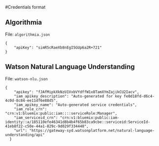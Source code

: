 #Credentials format

## Algorithmia

File: `algorithmia.json`

```
{
	"apiKey": "simR5cRaeXb8nEgI5GUp6a2R+721"
}
```

## Watson Natural Language Understanding

File: `watson-nlu.json`

```
{
    "apikey": "fJAfMipkXkNzU1VxbVYdffW1x8TamXYmZajikCU2Iacv",
    "iam_apikey_description": "Auto-generated for key fe0d18fd-d6c4-4c0d-8c84-ee11df6e88d5",
    "iam_apikey_name": "Auto-generated service credentials",
    "iam_role_crn": "crn:v1:bluemix:public:iam::::serviceRole:Manager",
    "iam_serviceid_crn": "crn:v1:bluemix:public:iam-identity::a/185110efe46341d8b4b4f65b83ca9cbe::serviceid:ServiceId-41eb8f22-c50e-44a1-829c-9d029f334440",
    "url": "https://gateway-syd.watsonplatform.net/natural-language-understanding/api"
  }
```